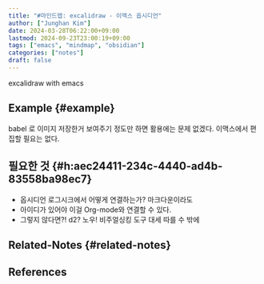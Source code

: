 ```yaml
---
title: "#마인드맵: excalidraw - 이맥스 옵시디언"
author: ["Junghan Kim"]
date: 2024-03-28T06:22:00+09:00
lastmod: 2024-09-23T23:00:19+09:00
tags: ["emacs", "mindmap", "obsidian"]
categories: ["notes"]
draft: false
---
```


excalidraw with emacs


## Example {#example}

babel 로 이미지 저장한거 보여주기 정도만 하면 활용에는 문제 없겠다. 이맥스에서 편집할 필요는 없다.


## 필요한 것 {#h:aec24411-234c-4440-ad4b-83558ba98ec7}

-   옵시디언 로그시크에서 어떻게 연결하는가? 마크다운이라도
-   아이디가 있어야 이걸 Org-mode와 연결할 수 있다.
-   그렇지 않다면?! d2? 노우! 비주얼싱킹 도구 대세 따를 수 밖에


## Related-Notes {#related-notes}

## References

<style>.csl-entry{text-indent: -1.5em; margin-left: 1.5em;}</style><div class="csl-bib-body">
</div>
